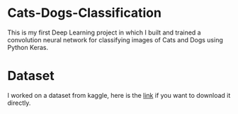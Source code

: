 # Cats-Dogs-Classification
This is my first Deep Learning project in which I built and trained a convolution neural network for classifying images of Cats and Dogs using Python Keras.

# Dataset
I worked on a dataset from kaggle, here is the [link](https://www.kaggle.com/tongpython/cat-and-dog) if you want to download it directly.
